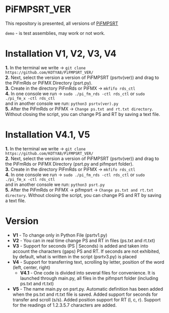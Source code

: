 # PiFMPSRT_VER
This repository is presented, all versions of [PiFMPSRT](https://github.com/KOTYA8/PiFMPSRT)

`demo` - is test assemblies, may work or not work.

# Installation V1, V2, V3, V4
**1.** In the terminal we write -> `git clone https://github.com/KOTYA8/PiFMPSRT_VER/`  
**2.** Next, select the version a version of PiFMPSRT (psrtv(ver)) and drag to the PiFmRds or PiFMX Directory (psrt.py).  
**3.** Create in the directory PiFmRds or PiFMX -> `mkfifo rds_ctl`  
**4.** In one console we run -> `sudo ./pi_fm_rds -ctl rds_ctl` or `sudo ./pi_fm_x -ctl rds_ctl`  
and in another console we run: `python3 psrtv(ver).py`  
**5.** After the PiFmRds or PiFMX -> `Change ps.txt and rt.txt directory`. Without closing the script, you can change PS and RT by saving a text file.

# Installation V4.1, V5
**1.** In the terminal we write -> `git clone https://github.com/KOTYA8/PiFMPSRT_VER/`  
**2.** Next, select the version a version of PiFMPSRT (psrtv(ver)) and drag to the PiFmRds or PiFMX Directory (psrt.py and pifmpsrt folder).  
**3.** Create in the directory PiFmRds or PiFMX -> `mkfifo rds_ctl`  
**4.** In one console we run -> `sudo ./pi_fm_rds -ctl rds_ctl` or `sudo ./pi_fm_x -ctl rds_ctl`  
and in another console we run: `python3 psrt.py`  
**5.** After the PiFmRds or PiFMX -> pifmpsrt -> `Change ps.txt and rt.txt directory`. Without closing the script, you can change PS and RT by saving a text file. 

# Version
* **V1** - To change only in Python File (psrtv1.py)  
* **V2** - You can in real time change PS and RT in files (ps.txt and rt.txt)  
* **V3** - Support for seconds (PS | Seconds) is added and taken into account the characters (gaps) PS and RT. If seconds are not exhibited, by default, what is written in the script (psrtv3.py) is placed    
* **V4** - Support for transferring text, scrolling by letter, position of the word (left, center, right)  
    * **V4.1** - One code is divided into several files for convenience. It is launched through main.py, all files in the pifmpsrt folder (including ps.txt and rt.txt)  
* **V5** - The name main.py on psrt.py. Automatic definition has been added when the ps.txt and rt.txt file is saved. Added support for seconds for transfer and scroll (s/s). Added position support for RT (l, c, r). Support for the readings of 1.2.3.5.7 characters are added.  

